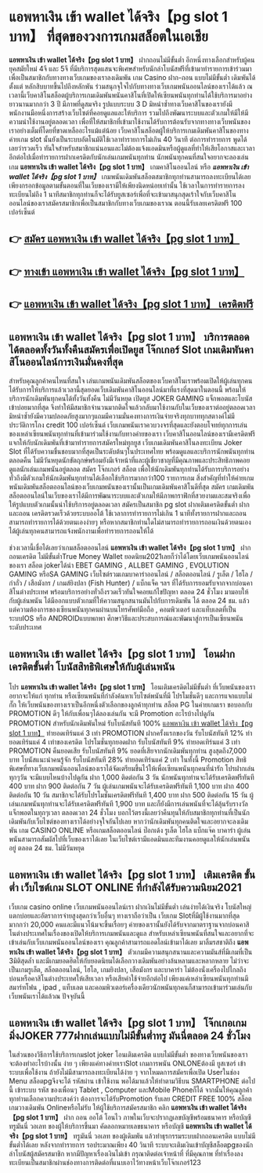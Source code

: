 # แอพหาเงิน เข้า wallet ได้จริง【pg slot 1 บาท】  ที่สุดของวงการเกมสล็อตในเอเชีย

**แอพหาเงิน เข้า wallet ได้จริง【pg slot 1 บาท】** ฝากถอนไม่มีขั้นต่ำ  อีกหนึ่งทางเลือกสำหรับผู้คนยุคสมัยใหม่ 4จี และ 5จี ที่มีบริการสุดแสนจะพิเศษสำหรับนักล่าโบนัสฟรีที่เข้ามาทำรายการเข้าร่วมมาเพื่อเป็นสมาชิกกับทางทางเว็บเกมของเราลงเดิมพัน เกม Casino  ฝาก-ถอน แบบไม่มีขั้นต่ำ เดิมพันได้ตั้งแต่ หลักสิบบาทขึ้นไปถึงหลักพัน ร่วมสนุกจุใจไปกับทางทางเว็บเกมพนันออนไลน์ของเราได้แล้ว ณ เวลานี้เว็บคาสิโนสล็อตผู้บริการเกมเดิมพันพนันคาสิโนที่เปิดให้เซียนพนันทุกท่านได้ใช้บริการมาอย่างยาวนานมากกว่า 3 ปี มีภาพที่ดูสมจริง รูปแบบระบบ 3 D
มิหนำซ้ำทางเว็บคาสิโนของเรายังมี พนักงานมือหนึ่งการสร้างเว็บไซต์ที่คอยดูแลและให้บริการ  รวมไปถึงพัฒนาระบบและตัวเกมให้มีให้มีความน่าใช้งานอยู่ตลอดเวลา เพื่อที่ให้สมาชิกที่เข้ามาใช้งานได้รับการต้อนรับจากทางทางเว็บพนันของเราอย่างเต็มที่โดยที่ขาดเหลืออะไรแม้แต่น้อย เว็บคาสิโนสล็อตผู้ให้บริการเกมเดิมพันคาสิโนของทางค่ายเกม slot นั้นยังเป็นระบบอัตโนมัติใช้เวลาทำรายการไม่เกิน 40 วินาที ต่อการทำรายการ พูดได้เลยว่ารวดเร็ว ทันใจสำหรับสมาชิกแน่นอนและไม่ต้องแจ้งแอดมินหรือผู้ดูแลที่ทำให้เสียโอกาสและเวลาอีกต่อไปเมื่อทำรายการฝากเครดิตกับนักเล่นเกมพนันทุกท่าน
นักพนันทุกคนที่สนใจอยากจะลองเล่นเกม **แอพหาเงิน เข้า wallet ได้จริง【pg slot 1 บาท】** เกมคาสิโนออนไลน์ หรือ ***แอพหาเงิน เข้า wallet ได้จริง【pg slot 1 บาท】*** เกมพนันเดิมพันสล็อตสมาชิกทุกท่านสามารถลงทะเบียนได้เลยเพียงกรอกข้อมูลตามขั้นตอนที่ในเว็บของเรามีให้เพียงนิดหน่อยเท่านั้น ใช้เวลาในการทำรายการลงทะเบียนไม่ถึง 1 นาทีสมาชิกทุกท่านก็จะได้รับยูสเซอร์เพื่อที่จะเข้ามาสนุกสุดเร้าใจกับเว็บคาสิโนออนไลน์ของเราสมัครสมาชิกเพื่อเป็นสมาชิกกับทางเว็บเกมของเราณ ตอนนี้รับเลยเครดิตฟรี 100 เปอร์เซ็นต์

## 👉 [สมัคร แอพหาเงิน เข้า wallet ได้จริง【pg slot 1 บาท】](https://archa888.com/)
## 👉 [ทางเข้า แอพหาเงิน เข้า wallet ได้จริง【pg slot 1 บาท】](https://archa888.com/)
## 👉 [แอพหาเงิน เข้า wallet ได้จริง【pg slot 1 บาท】 เครดิตฟรี](https://archa888.com/)

## แอพหาเงิน เข้า wallet ได้จริง【pg slot 1 บาท】 บริการตลอด ได้ตลอดทั้งวันทั้งคืนสมัครเพื่อเปิดยูส โจ๊กเกอร์ Slot เกมเดิมพันคาสิโนออนไลน์การเงินมั่นคงที่สุด

สำหรับคุณลูกค้าคนไหนที่สนใจ เล่นเกมพนันเดิมพันสล็อตของเว็บคาสิโนเราพร้อมเปิดให้ผู้เล่นทุกคนได้รับการให้บริการแล้วเวลานี้สุดยอดเว็บเดิมพันคาสิโนออนไลน์มาที่แรงที่สุดมาในตอนนี้ พร้อมให้บริการนักเดิมพันทุกคนได้ทั้งวันทั้งคืน ไม่มีวันหยุด เปิดยูส JOKER GAMING แจ็กพอตและโบนัสเข้าบ่อยมากที่สุด จึงทำให้มีสมาชิกจำนวนมากติดใจแล้วกลับมาใช้งานกับในเว็บของเราต่ออยู่ตลอดเวลา มิหนำซ้ำยังมีความปลอดภัยสูงมากๆแถมมีความมั่นคงทางการเงินจ่ายจริงทุกบาททุกสตางค์ไม่มีประวัติการโกง credit 100 เปอร์เซ็นต์ เว็บเกมพนันเราควบวงจรที่สุดและยังตอบโจทย์ทุกการเล่นของเหล่าเซียนพนันทุกท่านที่เข้ามาร่วมใช้งานกับทางค่ายของเรา
เว็บคาสิโนออนไลน์ของเรามีเครดิตฟรีแจกให้กับนักเดิมพันที่เข้ามาทำรายการสมัครใหม่ทุกยูส เว็บเกมเดิมพันคาสิโนลงทะเบียน Joker Slot ที่ได้รับความชื่นชอบมากที่สุดเป็นระดับต้นๆในประเทศไทย พร้อมดูแลและบริการนักพนันทุกท่านตลอดคืน ไม่มีวันหยุดนักขัตฤกษ์พร้อมยังมีเจ้าหน้าที่และผู้เชี่ยวชาญที่มีคุณภาพและประสิทธิภาพคอยดูแลนักเล่นเกมพนันอยู่ตลอด สมัคร โจ๊กเกอร์ สล็อต เพื่อให้นักเดิมพันทุกท่านได้รับการบริการอย่างทั่วถึงมีตัวเกมให้นักเดิมพันทุกท่านได้เลือกใช้บริการมากกว่า100 รายการเกม
สิ่งสำคัญที่ทำให้ค่ายเกมพนันเดิมพันสล็อตออนไลน์ของเว็บเกมพนันของเรานั้นเป็นเกมเดิมพันคาสิโนดีที่สุด สมัคร  เกมเดิมพันสล็อตออนไลน์ในเว็บของเราได้มีการพัฒนาระบบและตัวเกมให้มีภาพกราฟิกที่สวยงามและสมจริงเพื่อให้รูปแบบตัวเกมนั้นน่าใช้บริการอยู่ตลอดเวลา สมัครเป็นสมาชิก pg slot ฝากเติมเครดิตขั้นต่ำ ฝากและถอน เครดิตรวดเร็วด้วยระบบออโต้ ใช้เวลาการทำรายการไม่เกิน 1 นาทีทั้งรายการฝากและถอนสามารถทำรายการได้ด้วยตนเองง่ายๆ หรือหากสมาชิกท่านใดไม่สามารถทำรายการถอนเงินด้วยตนเองได้ผู้เล่นทุกคนสามารถแจ้งพนักงานเพื่อทำรายการถอนให้ได้

ช่วงเวลานี้เชื่อได้เลยว่าเกมสล็อตออนไลน์ **แอพหาเงิน เข้า wallet ได้จริง【pg slot 1 บาท】** ฝากถอนเครดิต ไม่มีขั้นต่ำTrue Money Wallet ยอดนิยม2021เลยก็ว่าได้โดยเว็บเกมพนันออนไลน์ของเรา สล็อต jokerได้นำ EBET GAMING , ALLBET GAMING , EVOLUTION GAMING หรือSA GAMING เว็บไซต์รวมเกมบาคาร่าออนไลน์ / สล็อตออนไลน์ / รูเล็ต / ไฮโล / กำถั่ว / เสือมังกร / เกมส์ยิงปลา (Fish Hunter) / แบ็กแจ็ค ฯลฯ ที่ได้รับการยอมรับจากจากบ่อนคาสิโนต่างประเทศ พร้อมบริการอย่างทั่วถึงรวดเร็วทันใจคอยแก้ไขปัญหา ตลอด 24 ชั่วโมง มามอบให้กับผู้เล่นพนัน ได้มีออกแบบตัวเกมที่ให้ความสนุกสนานมันไปกับการเดิมพัน ได้ ตลอด 24 ชม. แล้วแต่ความต้องการของเซียนพนันทุกคนผ่านบนโทรศัพท์มือถือ , คอมพิวเตอร์ และแท็บเลตที่เป็นระบบIOS หรือ ANDROIDแบบพกพา ศึกษาวิธีและประสบการณ์และพัฒนาสู่การเป็นเซียนพนันระดับประเทศ

## แอพหาเงิน เข้า wallet ได้จริง【pg slot 1 บาท】 โอนฝากเครดิตขั้นต่ำ โบนัสสิทธิพิเศษให้กับผู้เล่นพนัน

โปร **แอพหาเงิน เข้า wallet ได้จริง【pg slot 1 บาท】** โอนเติมเครดิตไม่มีขั้นต่ำ ที่เว็บพนันของเราอยากจะให้แก่  ทุกท่าน หรือเซียนพนันที่กำลังค้นหาเว็บไซต์พนันที่มี โปรโมชั่นดีๆ และการแจกแบบไม่กั๊ก ให้เว็บพนันของทางเราเป็นอีกหนึ่งตัวเลือกของลูกค้าทุกท่าน สล็อต PG ในค่ายเกมเรา ขอบอกกับ PROMOTION ดีๆ ให้กับเพื่อนๆได้ลองเล่นกัน จะมี Promotion อะไรบ้างไปดูกัน
 PROMOTION สำหรับนักเดิมพันใหม่ รับโบนัสทันที 100% [แอพหาเงิน เข้า wallet ได้จริง【pg slot 1 บาท】](https://archa888.com/) ทำยอดเทิร์นแค่ 3 เท่า
 PROMOTION ฝากครั้งแรกของวัน รับโบนัสทันที 12% ทำยอดเทิร์นแค่ 4 เท่าของเครดิต
โปรโมชั่นทุกยอดฝาก รับโบนัสทันที 9% ทำยอดเทิร์นแค่ 3 เท่า
 PROMOTION คืนยอดเสีย รับโบนัสทันที 9% ยอดที่เสียจากนักเดิมพันทุกท่าน สูงสุดถึง7,000 บาท
โบนัสแนะนำคนรู้จัก รับโบนัสทันที 28% ทำยอดเทิร์นแค่ 2 เท่า
ในทั้งนี้ Promotion สิทธิพิเศษที่ทางเว็บเกมพนันออนไลน์ของเราได้จัดเตรียมขึ้นไว้ให้เพื่อเซียนพนันทุกคนที่น่ารัก โปรฝากเล่นทุกๆวัน จะมีแบบไหนบ้างไปดูกัน
ฝาก 1,000 ติดต่อกัน 3 วัน นักพนันทุกท่านจะได้รับเครดิตฟรีทันที 400 บาท
ฝาก 900 ติดต่อกัน 7 วัน ผู้เล่นเกมพนันจะได้รับเครดิตฟรีทันที 1,100 บาท
ฝาก 400 ติดต่อกัน 10 วัน สมาชิกจะได้รับโปรโมชั่นเครดิตฟรีทันที 1,400 บาท
ฝาก 500 ติดต่อกัน 15 วัน ผู้เล่นเกมพนันทุกท่านจะได้รับเครดิตฟรีทันที 1,900 บาท
และก็ยังมีการเล่นพนันที่จะได้ลุ้นรับรางวัลแจ็กพอตในทุกๆเวลา ตลอดเวลา 24 ชั่วโมง บอกไว้ตรงนี้เลยว่าคืนทุนให้กับสมาชิกทุกท่านที่เป็นนักเดิมพันกับเว็บไซต์ของทางเราได้อย่างจุใจกันไปเลย หากว่านักเดิมพันทุกคนติดใจและอยากจะลงเดิมพัน เกม CASINO ONLINE หรือเกมสล็อตออนไลน์ ป๊อกเด้ง รูเล็ต ไฮโล แบ็กแจ๊ค บาคาร่า ผู้เล่นพนันสามารถสัมผัสไปที่เว็บของเราได้เลย ในเว็บไซต์เรามีแอดมินและทีมงานคอยดูแลให้นักเล่นพนันอยู่ ตลอด 24 ชม. ไม่มีวันหยุด

## แอพหาเงิน เข้า wallet ได้จริง【pg slot 1 บาท】 เติมเครดิต ขั้นต่ำ  เว็บไซต์เกม SLOT ONLINE ที่กำลังได้รับความนิยม2021

เว็บเกม casino online เว็บเกมพนันออนไลน์เรา ฝากเงินไม่มีขั้นต่ำ เล่นง่ายได้เงินจริง โบนัสใหญ่แตกบ่อยและอัตราการจ่ายสูงสุดกว่าเว็บอื่นๆ ทางเราถือว่าเป็น เว็บเกม Slotที่มีผู้ใช้งานมากที่สุดมากกว่า 20,000 คนและมีแนวโน้มจะขึ้นเรื่อยๆ ค่ายของเรานั้นยังได้รับจากมาตราฐานจากบ่อนคาสิโนต่างประเทศในเรื่องของเปิดให้บริการเกมพนันและดูแล สำหรับเหล่าเซียนพนันที่สนใจและอยากที่จะเข้าเล่นกับเว็บเกมพนันออนไลน์ของเรา คุณลูกค้าสามารถแอดไลน์เข้ามาได้เลย
	มาลิ้มรสชาติถึง **แอพหาเงิน เข้า wallet ได้จริง【pg slot 1 บาท】** ตัวเกมมีความสนุกสนานและความมันส์ที่มีเกมที่เป็น 3มิติสุดล้ำ และมีเกมยอดฮิตให้กับยอดนิยมได้เลือกวางเดิมพันอย่างล้นหลามและหลากหลาย  ไม่ว่าจะเป็นเกมรูเล็ต, สล็อตออนไลน์, ไฮโล, เกมยิงปลา, เสือมังกร และบาคาร่า ไม่ต้องนั่งเครื่องไปไกลถึงบ่อนหรือคาสิโนต่างประเทศให้เสียเวลา หรือเสียค่าใช้จ่ายอีกต่อไป เพียงแค่เหล่าเซียนพนันทุกท่านมีสมาร์ทโฟน , ipad , แท็บเลต และคอมพิวเตอร์เครื่องเดียวนักพนันทุกคนก็สามารถเข้ามาร่วมเล่นกับเว็บพนันเราได้แล้วณ ปัจจุบันนี้

## แอพหาเงิน เข้า wallet ได้จริง【pg slot 1 บาท】 โจ๊กเกอเกมมิ่งJOKER 777ฝากเล่นแบบไม่มีขั้นต่ำทรู มันนี่ตลอด 24 ชั่วโมง

ในส่วนของวิธีการใช้บริการเกมslot joker โอนเติมเครดิต แบบไม่มีขั้นต่ำ ของทางเว็บพนันของเรา จะต้องทำอะไรบ้างนั้น ง่าย ๆ เพียงแค่ทางค่ายเราSlot เกมการพนัน ONLONEต้องมี ยูสเซอร์ เข้าระบบเพื่อใช้งาน ถ้ายังไม่มีสามารถลงทะเบียนได้ง่าย ๆ จากโหมดการสมัครเพื่อเปิด Userในช่อง Menu สล็อตpgจึงจะได้ รหัสผ่าน เข้าใช้งาน พอได้มาแล้วให้ทำตามวิธีบน SMARTPHONE ต่อไปนี้
เข้าระบบ รหัส  ของเพื่อนๆ Tablet , Computer และMobile Phoneก็ได้
จากนั้นให้คุณลูกค้าทุกท่านเลือกความประสงค์ว่า ต้องการจะได้รับPromotion รับเลย CREDIT FREE 100% สล็อตเกมวางเดิมพัน Onlineหรือไม่รับ
ให้ผู้ใช้บริการสมัครสมาชิก คลิก **แอพหาเงิน เข้า wallet ได้จริง【pg slot 1 บาท】** ฝาก ถอน ออโต้ โอนไว ภาพในเว็บจะปรากฏเลขบัญชีพร้อมธนาคาร หรือบัญชี ทรูมันนี่ วอเลท ของผู้ให้บริการขึ้นมา
คัดลอกหมายเลขธนาคาร หรือบัญชี **แอพหาเงิน เข้า wallet ได้จริง【pg slot 1 บาท】** ทรูมันนี่ วอเลท ของผู้เดิมพัน แล้วทำธุรกรรมระบบฝากถอนเครดิต แบบไม่มีขั้นต่ำได้เลย
หลังจากทำรายการ รอประมาณเพียง 40 วินาที ระบบจะเติมเงินเข้าบัญชีสล็อตpgของนักล่าโบนัสผู้สมัครสมาชิก
หากมีปัญหาเรื่องเงินไม่เข้า กรุณาติดต่อเจ้าหน้าที่ ที่มีคุณภาพ ที่ทำเรื่องลงทะเบียนเป็นสมาชิกผ่านช่องทางการติดต่อที่แนบเอาไว้ทางหน้าเว็บโจ๊กเกอร์123


